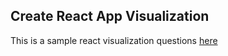 ## Create React App Visualization

This is a sample react visualization questions
[here](https://react.eogresources.com)
